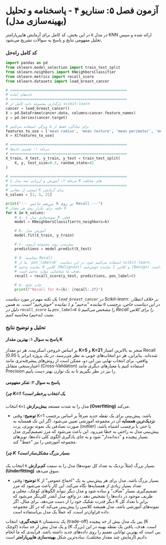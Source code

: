 # آزمون فصل ۵: سناریو ۴ - پاسخنامه و تحلیل (بهینه‌سازی مدل)

در این بخش، کد کامل برای آزمایش هایپرپارامتر `K` در مدل KNN ارائه شده و سپس تحلیل مفهومی نتایج و پاسخ به سوالات تشریح می‌شود.

### کد کامل راه‌حل

```python
import pandas as pd
from sklearn.model_selection import train_test_split
from sklearn.neighbors import KNeighborsClassifier
from sklearn.metrics import recall_score
from sklearn.datasets import load_breast_cancer

# =====================================================
# داده‌های آماده
# =====================================================
# بارگذاری مجموعه داده کامل از scikit-learn
cancer = load_breast_cancer()
X = pd.DataFrame(cancer.data, columns=cancer.feature_names)
y = pd.Series(cancer.target)

# برای سادگی، فقط از ۵ ویژگی استفاده می‌کنیم
features_to_use = ['mean radius', 'mean texture', 'mean perimeter', 'mean area', 'mean smoothness']
X = X[features_to_use]

# =====================================================
# مرحله ۱: تقسیم داده‌ها
# =====================================================
X_train, X_test, y_train, y_test = train_test_split(
    X, y, test_size=0.3, random_state=42
)

# =====================================================
# مرحله ۲: آموزش و ارزیابی سه مدل با K های مختلف
# =====================================================
# لیستی از مقادیر K برای آزمایش
k_values = [1, 5, 21]

print("--- بررسی تاثیر K بر روی Recall ---")
# حلقه برای تکرار روی هر مقدار K
for k in k_values:
    # a. نمونه‌سازی مدل با K فعلی
    model = KNeighborsClassifier(n_neighbors=k)

    # b. آموزش مدل
    model.fit(X_train, y_train)

    # c. پیش‌بینی روی مجموعه آزمون
    predictions = model.predict(X_test)

    # d. محاسبه Recall
    # ما از `pos_label=0` استفاده می‌کنیم چون در این دیتاست scikit-learn،
    # کلاس 0 نماینده بدخیم (Malignant) و کلاس 1 نماینده خوش‌خیم (Benign) است.
    # هدف ما شناسایی موارد بدخیم است.
    recall = recall_score(y_test, predictions, pos_label=0)

    # e. چاپ نتایج
    print(f"Recall for K={k}: {recall:.2f}")

```

_یک نکته مهم در مورد دیتاست `load_breast_cancer` در Scikit-learn: بر خلاف انتظار، در این دیتاست خاص، برچسب `0` نماینده "بدخیم" و `1` نماینده "خوش‌خیم" است. به همین دلیل در `recall_score` ما `pos_label=0` را مشخص می‌کنیم تا Recall را برای کلاس مثبت (بدخیم) محاسبه کنیم._

### تحلیل و توضیح نتایج

#### پاسخ به سوال ۱: بهترین مقدار K

بر اساس خروجی اسکریپت، هر دو مقدار **K=5** و **K=21** منجر به بالاترین امتیاز Recall (برابر با 0.95) شده‌اند. بنابراین، هر دو انتخاب‌های خوبی به نظر می‌رسند. در یک پروژه واقعی، برای انتخاب نهایی بین این دو، ممکن است از روش‌های پیشرفته‌تری مانند اعتبارسنجی متقابل (Cross-Validation) استفاده کنیم یا معیارهای دیگری مانند Precision را نیز در نظر بگیریم تا به یک توازن بهتر دست یابیم.

#### پاسخ به سوال ۲: تفکر مفهومی

##### چرا K=1 یک انتخاب پرخطر است؟

انتخاب `K=1` مدل را به شدت مستعد **بیش‌برازش (Overfitting)** می‌کند.

- **توضیح:** وقتی K=1 باشد، پیش‌بینی برای یک نقطه جدید صرفاً بر اساس برچسب **نزدیک‌ترین همسایه** آن در مجموعه آموزشی تعیین می‌شود. اگر این تک همسایه به صورت تصادفی یک نمونه نویزی، پرت (outlier) یا حتی با برچسب اشتباه باشد، پیش‌بینی مدل به راحتی به خطا می‌رود. این باعث می‌شود که مرز تصمیم‌گیری مدل بسیار پیچیده و "دندانه‌دار" شود و به جای یادگیری الگوی کلی داده‌ها، نویزهای مجموعه آموزشی را نیز "حفظ" کند.

##### چرا K بسیار بزرگ مشکل‌ساز است؟

انتخاب یک `K` بسیار بزرگ (مثلاً نزدیک به تعداد کل نمونه‌ها) مدل را به سمت **کم‌برازش (Underfitting)** سوق می‌دهد.

- **توضیح:** وقتی K بسیار بزرگ باشد، مدل برای هر پیش‌بینی به یک "اجماع عمومی" از تعداد بسیار زیادی از همسایه‌ها نگاه می‌کند. این کار باعث می‌شود که مرز تصمیم‌گیری بسیار "صاف" و ساده شود و مدل دیگر نتواند الگوهای کوچک، محلی و ظریف موجود در داده‌ها را تشخیص دهد. در واقع، مدل آنقدر کلی‌نگر می‌شود که دیگر قدرت تفکیک خود را از دست می‌دهد. برای مثال، اگر K برابر با تعداد کل نمونه‌های آموزشی باشد، مدل همیشه کلاسی را پیش‌بینی می‌کند که در کل مجموعه داده فراوان‌تر است، که عملاً یک مدل بی‌استفاده است.

**نتیجه‌گیری:** انتخاب `K` یک بده‌بستان (trade-off) بین یک مدل بیش از حد پیچیده (K کوچک) و یک مدل بیش از حد ساده (K بزرگ) است. هدف، یافتن یک نقطه بهینه در این بین است که بهترین توانایی تعمیم را روی داده‌های جدید داشته باشد. فرآیندی که ما انجام دادیم (آزمایش چند مقدار مختلف)، ساده‌ترین شکل **بهینه‌سازی هایپرپارامتر** است.
